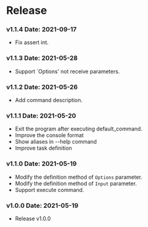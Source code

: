 # Release

### v1.1.4 Date: 2021-09-17
- Fix assert int.

### v1.1.3 Date: 2021-05-28
- Support `Options' not receive parameters.

### v1.1.2 Date: 2021-05-26
- Add command description.

### v1.1.1 Date: 2021-05-20
- Exit the program after executing default_command.
- Improve the console format
- Show aliases in --help command
- Improve task definition

### v1.1.0 Date: 2021-05-19
- Modify the definition method of `Options` parameter.
- Modify the definition method of `Input` parameter.
- Support execute command.

### v1.0.0 Date: 2021-05-19
- Release v1.0.0
